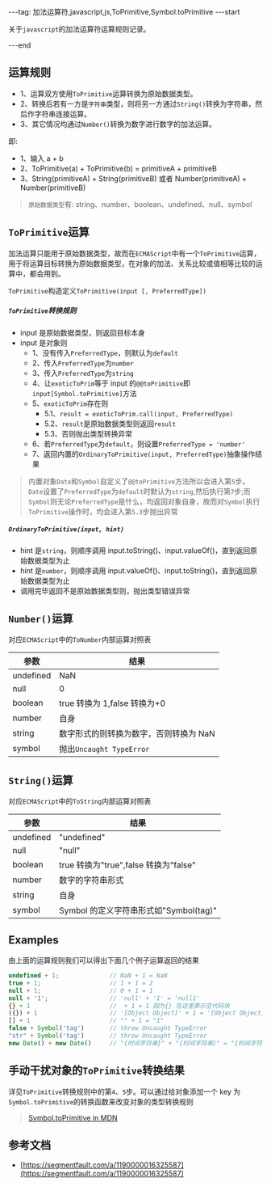 ---tag: 加法运算符,javascript,js,ToPrimitive,Symbol.toPrimitive ---start

关于`javascript`的加法运算符运算规则记录。

---end

## 运算规则

- 1、运算双方使用`ToPrimitive`运算转换为原始数据类型。
- 2、转换后若有一方是`字符串`类型，则将另一方通过`String()`转换为字符串，然后作字符串连接运算。
- 3、其它情况均通过`Number()`转换为数字进行数字的加法运算。

即:

- 1、输入 a + b
- 2、ToPrimitive(a) + ToPrimitive(b) = primitiveA + primitiveB
- 3、String(primitiveA) + String(primitiveB) 或者 Number(primitiveA) + Number(primitiveB)

> `原始数据类型`有: string、number、boolean、undefined、null、symbol

## `ToPrimitive`运算

加法运算只能用于原始数据类型，故而在`ECMAScript`中有一个`ToPrimitive`运算，用于将运算目标转换为原始数据类型，在对象的加法、关系比较或值相等比较的运算中，都会用到。

`ToPrimitive`构造定义`ToPrimitive(input [, PreferredType])`

##### `ToPrimitive`转换规则

- input 是原始数据类型，则返回目标本身
- input 是对象则
  - 1、没有传入`PreferredType`，则默认为`default`
  - 2、传入`PreferredType`为`number`
  - 3、传入`PreferredType`为`string`
  - 4、让`exoticToPrim`等于 input 的`@@toPrimitive`即`input[Symbol.toPrimitive]`方法
  - 5、`exoticToPrim`存在则
    - 5.1、`result = exoticToPrim.call(input, PreferredType)`
    - 5.2、`result`是原始数据类型则返回`result`
    - 5.3、否则抛出类型转换异常
  - 6、若`PreferredType`为`default`，则设置`PreferredType = 'number'`
  - 7、返回内置的`OrdinaryToPrimitive(input, PreferredType)`抽象操作结果

> 内置对象`Date`和`Symbol`自定义了`@@toPrimitive`方法所以会进入第`5`步。`Date`设置了`PreferredType`为`default`时默认为`string`,然后执行第`7`步;而`Symbol`则无论`PreferredType`是什么，均返回对象自身，故而对`Symbol`执行`ToPrimitive`操作时，均会进入第`5.3`步抛出异常

##### `OrdinaryToPrimitive(input, hint)`

- hint 是`string`，则顺序调用 input.toString()、input.valueOf()，直到返回原始数据类型为止
- hint 是`number`，则顺序调用 input.valueOf()、input.toString()，直到返回原始数据类型为止
- 调用完毕返回不是原始数据类型则，抛出类型错误异常

## `Number()`运算

对应`ECMAScript`中的`ToNumber`内部运算对照表

| 参数      | 结果                                   |
| --------- | -------------------------------------- |
| undefined | NaN                                    |
| null      | 0                                      |
| boolean   | true 转换为 1,false 转换为+0           |
| number    | 自身                                   |
| string    | 数字形式的则转换为数字，否则转换为 NaN |
| symbol    | 抛出`Uncaught TypeError`               |

## `String()`运算

对应`ECMAScript`中的`ToString`内部运算对照表

| 参数      | 结果                                   |
| --------- | -------------------------------------- |
| undefined | "undefined"                            |
| null      | "null"                                 |
| boolean   | true 转换为"true",false 转换为"false"  |
| number    | 数字的字符串形式                       |
| string    | 自身                                   |
| symbol    | Symbol 的定义字符串形式如"Symbol(tag)" |

## Examples

由上面的运算规则我们可以得出下面几个例子运算返回的结果

```typescript
undefined + 1;              // NaN + 1 = NaN
true + 1;                   // 1 + 1 = 2
null + 1;                   // 0 + 1 = 1
null + '1';                 // 'null' + '1' = 'null1'
{} + 1                      //  + 1 = 1 因为{} 在这里表示空代码块
({}) + 1                    // '[Object Object]' + 1 = '[Object Object]1'
[] + 1                      // "" + 1 = "1"
false + Symbol('tag')       // throw Uncaught TypeError
"str" + Symbol('tag')       // throw Uncaught TypeError
new Date() + new Date()     // "{时间字符串}" + "{时间字符串}" = "{时间字符串}{时间字符串}"
```

## 手动干扰对象的`ToPrimitive`转换结果

详见`ToPrimitive`转换规则中的第`4`、`5`步。可以通过给对象添加一个 key 为`Symbol.toPrimitive`的转换函数来改变对象的类型转换规则

> [Symbol.toPrimitive in MDN](https://developer.mozilla.org/zh-CN/docs/Web/JavaScript/Reference/Global_Objects/Symbol/toPrimitive)

## 参考文档

- [https://segmentfault.com/a/1190000016325587](https://segmentfault.com/a/1190000016325587)
